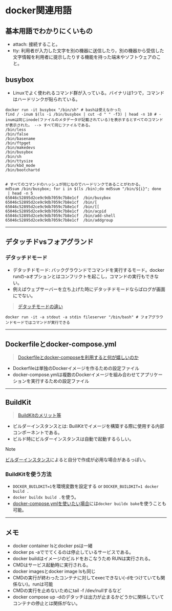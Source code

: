 # docker関連用語

## 基本用語でわかりにくいもの

- attach: 接続すること。
- tty: 利用者が入力した文字を別の機器に送信したり，別の機器から受信した文字情報を利用者に提示したりする機能を持った端末やソフトウェアのこと。

## busybox

- Linuxでよく使われるコマンド群が入っている。バイナリは1つで，コマンドはハードリンクが貼られている。

```shell
docker run -it busybox "/bin/sh" # bashは使えなかった
find / -inum $(ls -i /bin/busybox | cut -d " " -f3) | head -n 10 # -inumは同じinode(ファイルのメタデータが記載されている)を表示するとすべてのコマンドが表示された。 --> すべて同じファイルである。
/bin/less
/bin/false
/bin/basename
/bin/ftpget
/bin/makedevs
/bin/busybox
/bin/sh
/bin/ttysize
/bin/kbd_mode
/bin/bootchartd


# すべてのコマンドのハッシュが同じなのでハードリンクであることがわかる。
md5sum /bin/busybox; for i in $(ls /bin);do md5sum "/bin/${i}"; done
 | head -n 5
65046c52895d2ce9c9db7059c7b8e1cf  /bin/busybox
65046c52895d2ce9c9db7059c7b8e1cf  /bin/[
65046c52895d2ce9c9db7059c7b8e1cf  /bin/[[
65046c52895d2ce9c9db7059c7b8e1cf  /bin/acpid
65046c52895d2ce9c9db7059c7b8e1cf  /bin/add-shell
65046c52895d2ce9c9db7059c7b8e1cf  /bin/addgroup
```

---

## デタッチドvsフォアグランド

### デタッチドモード

- デタッチドモード: バックグラウンドでコマンドを実行するモード。docker runの-aオプションとはコンフリクトを起こし，コマンドの実行もできない。
- 例えばウェブサーバーを立ち上げた時にデタッチドモードならばログが画面にでない。

> [デタッチモードの違い](https://qiita.com/leomaro7/items/a96b62659ab676933f64)

```shell
docker run -it -a stdout -a stdin fileserver "/bin/bash" # フォアグラウンドモードではコマンドが実行できる
```

---

## Dockerfileとdocker-compose.yml
>
> [Dockerfileとdocker-composeを利用すると何が嬉しいのか](https://qiita.com/sugurutakahashi12345/items/0b1ceb92c9240aacca02)

- Dockerfileは単独のDockerイメージを作るための設定ファイル
- docker-compose.ymlは複数のDockerイメージを組み合わせてアプリケーションを実行するための設定ファイル

---

## BuildKit

> [BuildKitのメリット等](https://qiita.com/tatsurou313/items/ad86da1bb9e8e570b6fa)

- ビルダーインスタンスとは: BuiliKitでイメージを構築する際に使用する内部コンポーネントである。
- ビルド時にビルダーインスタンスは自動で起動するらしい。

> [!NOTE]
> [ビルダーインスタンス](https://qiita.com/shoji-kai/items/503187773e4cd94ff17d#%E3%83%93%E3%83%AB%E3%83%80%E3%83%BC%E3%82%A4%E3%83%B3%E3%82%B9%E3%82%BF%E3%83%B3%E3%82%B9)によると自分で作成が必用な場合があるっぽい。

### BuildKitを使う方法

- `DOCKER_BUILDKIT=1`を環境変数を設定する or `DOCKER_BUILDKIT=1 docker build .`
- `docker buildx build .`を使う。
- [docker-compose.ymlを使いたい場合](./docker-compose.md)には`docker buildx bake`を使うことも可能。

---

## メモ

- docker container lsとdocker psは一緒
- docker ps -aででてくるのは停止しているサービスである。
- docker buildはイメージのビルドをおこなうため RUNは実行される。
- CMDはサービス起動時に実行される。
- docker imagesとdocker image lsも同じ
- CMDの実行が終わったコンテナに対してexecできない(-dをつけていても関係ない)。runは可能
- CMDの実行を止めないためにtail -f /dev/nullするなど
- docker compose up -dのデタッチは出力が止まるかどうかに関係していてコンテナの停止とは関係がない。
